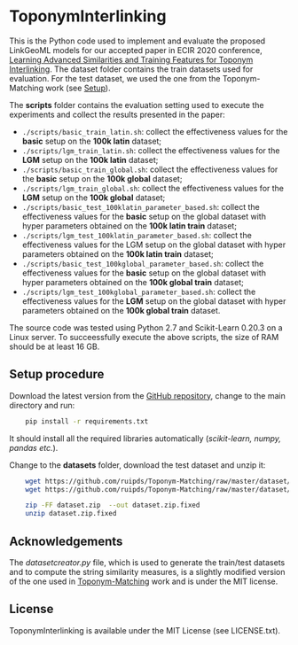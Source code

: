 # ToponymInterlinking
This is the Python code used to implement and evaluate the proposed LinkGeoML models for our 
accepted paper in ECIR 2020 conference, 
[Learning Advanced Similarities and Training Features for Toponym Interlinking](https://ecir2020.org/accepted-papers/). 
The dataset folder contains the train datasets used for evaluation. For the test dataset, 
we used the one from the Toponym-Matching work (see [Setup](./README.md#setup)).

<!-- Toponym Interlinking) --> 

The **scripts** folder contains the evaluation setting used to execute the experiments and collect the results presented in the paper:
  - `./scripts/basic_train_latin.sh`: collect the effectiveness values for the **basic** setup on the **100k latin** dataset;
  - `./scripts/lgm_train_latin.sh`: collect the effectiveness values for the **LGM** setup on the **100k latin** dataset;
  - `./scripts/basic_train_global.sh`: collect the effectiveness values for the **basic** setup on the **100k global** dataset;
  - `./scripts/lgm_train_global.sh`: collect the effectiveness values for the **LGM** setup on the **100k global** dataset;
  - `./scripts/basic_test_100klatin_parameter_based.sh`: collect the effectiveness values for the **basic** setup on the global dataset with hyper parameters obtained on the **100k latin train** dataset;
  - `./scripts/lgm_test_100klatin_parameter_based.sh`: collect the effectiveness values for the LGM setup on the global dataset with hyper parameters obtained on the **100k latin train** dataset;
  - `./scripts/basic_test_100kglobal_parameter_based.sh`: collect the effectiveness values for the **basic** setup on the global dataset with hyper parameters obtained on the **100k global train** dataset;
  - `./scripts/lgm_test_100kglobal_parameter_based.sh`: collect the effectiveness values for the **LGM** setup on the global dataset with hyper parameters obtained on the **100k global train** dataset.

The source code was tested using Python 2.7 and Scikit-Learn 0.20.3 on a Linux server. To succeessfully execute the above scripts, the size of RAM should be at least 16 GB.

Setup procedure
------------

Download the latest version from the [GitHub repository](https://github.com/LinkGeoML/ToponymInterlinking.git), change to the main directory and run:

```bash
    pip install -r requirements.txt
```

It should install all the required libraries automatically (*scikit-learn, numpy, pandas etc.*).

Change to the **datasets** folder, download the test dataset and unzip it:
```bash
    wget https://github.com/ruipds/Toponym-Matching/raw/master/dataset/dataset.zip
    wget https://github.com/ruipds/Toponym-Matching/raw/master/dataset/dataset.z01

    zip -FF dataset.zip  --out dataset.zip.fixed
    unzip dataset.zip.fixed
```

## Acknowledgements
The *datasetcreator.py* file, which is used to generate the train/test datasets and to compute the string similarity measures, is a slightly modified version of the one used in [Toponym-Matching](https://github.com/ruipds/Toponym-Matching) work and is under the MIT license.

## License
ToponymInterlinking is available under the MIT License (see LICENSE.txt).  

